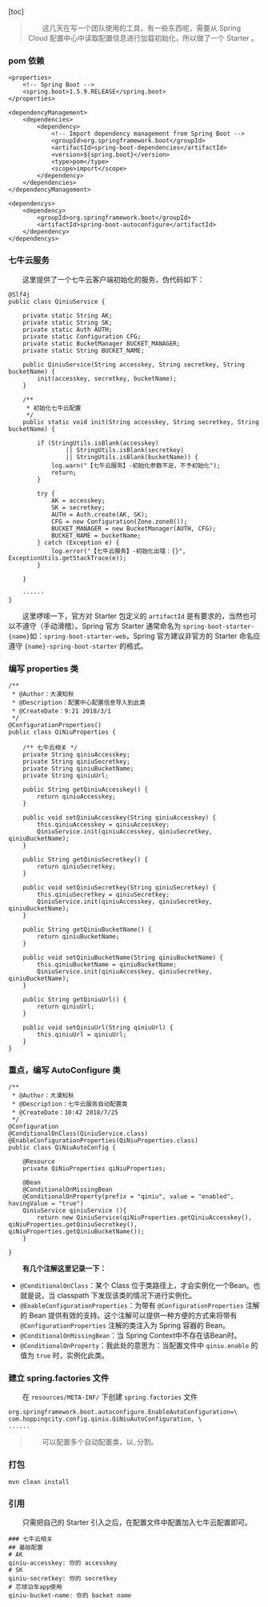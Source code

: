 [toc]

> 　　这几天在写一个团队使用的工具，有一些东西呢，需要从 Spring Cloud 配置中心中读取配置信息进行加载初始化，所以做了一个 Starter 。

### pom 依赖

```
<properties>
    <!-- Spring Boot -->
    <spring.boot>1.5.9.RELEASE</spring.boot>
</properties>

<dependencyManagement>
    <dependencies>
        <dependency>
            <!-- Import dependency management from Spring Boot -->
            <groupId>org.springframework.boot</groupId>
            <artifactId>spring-boot-dependencies</artifactId>
            <version>${spring.boot}</version>
            <type>pom</type>
            <scope>import</scope>
        </dependency>
    </dependencies>
</dependencyManagement>

<dependencys>
    <dependency>
        <groupId>org.springframework.boot</groupId>
        <artifactId>spring-boot-autoconfigure</artifactId>
    </dependency>
</dependencys>
```

### 七牛云服务

　　这里提供了一个七牛云客户端初始化的服务，伪代码如下：

```
@Slf4j
public class QiniuService {

    private static String AK;
    private static String SK;
    private static Auth AUTH;
    private static Configuration CFG;
    private static BucketManager BUCKET_MANAGER;
    private static String BUCKET_NAME;

    public QiniuService(String accesskey, String secretkey, String bucketName) {
        init(accesskey, secretkey, bucketName);
    }

    /**
     * 初始化七牛云配置
     */
    public static void init(String accesskey, String secretkey, String bucketName) {

        if (StringUtils.isBlank(accesskey)
                || StringUtils.isBlank(secretkey)
                || StringUtils.isBlank(bucketName)) {
            log.warn("【七牛云服务】-初始化参数不足，不予初始化");
            return;
        }

        try {
            AK = accesskey;
            SK = secretkey;
            AUTH = Auth.create(AK, SK);
            CFG = new Configuration(Zone.zone0());
            BUCKET_MANAGER = new BucketManager(AUTH, CFG);
            BUCKET_NAME = bucketName;
        } catch (Exception e) {
            log.error("【七牛云服务】-初始化出错：{}", ExceptionUtils.getStackTrace(e));
        }

    }

	······
}
```

　　这里啰嗦一下，官方对 Starter 包定义的 `artifactId` 是有要求的，当然也可以不遵守（手动滑稽）。Spring 官方 Starter 通常命名为 `spring-boot-starter-{name}`如：`spring-boot-starter-web`，Spring 官方建议非官方的 Starter 命名应遵守 `{name}-spring-boot-starter` 的格式。

### 编写 properties 类

```
/**
 * @Author：大漠知秋
 * @Description：配置中心配置信息导入到此类
 * @CreateDate：9:21 2018/3/1
 */
@ConfigurationProperties()
public class QiNiuProperties {

    /** 七牛云相关 */
    private String qiniuAccesskey;
    private String qiniuSecretkey;
    private String qiniuBucketName;
    private String qiniuUrl;

    public String getQiniuAccesskey() {
        return qiniuAccesskey;
    }

    public void setQiniuAccesskey(String qiniuAccesskey) {
        this.qiniuAccesskey = qiniuAccesskey;
        QiniuService.init(qiniuAccesskey, qiniuSecretkey, qiniuBucketName);
    }

    public String getQiniuSecretkey() {
        return qiniuSecretkey;
    }

    public void setQiniuSecretkey(String qiniuSecretkey) {
        this.qiniuSecretkey = qiniuSecretkey;
        QiniuService.init(qiniuAccesskey, qiniuSecretkey, qiniuBucketName);
    }

    public String getQiniuBucketName() {
        return qiniuBucketName;
    }

    public void setQiniuBucketName(String qiniuBucketName) {
        this.qiniuBucketName = qiniuBucketName;
        QiniuService.init(qiniuAccesskey, qiniuSecretkey, qiniuBucketName);
    }

    public String getQiniuUrl() {
        return qiniuUrl;
    }

    public void setQiniuUrl(String qiniuUrl) {
        this.qiniuUrl = qiniuUrl;
    }
}
```

### 重点，编写 AutoConfigure 类

```
/**
 * @Author：大漠知秋
 * @Description：七牛云服务自动配置类
 * @CreateDate：10:42 2018/7/25
 */
@Configuration
@ConditionalOnClass(QiniuService.class)
@EnableConfigurationProperties(QiNiuProperties.class)
public class QiNiuAutoConfig {

    @Resource
    private QiNiuProperties qiNiuProperties;

    @Bean
    @ConditionalOnMissingBean
    @ConditionalOnProperty(prefix = "qiniu", value = "enabled", havingValue = "true")
    QiniuService qiniuService (){
        return new QiniuService(qiNiuProperties.getQiniuAccesskey(), qiNiuProperties.getQiniuSecretkey(), qiNiuProperties.getQiniuBucketName());
    }

}
```

　　**有几个注解这里记录一下：**

* `@ConditionalOnClass`：某个 Class 位于类路径上，才会实例化一个Bean。也就是说，当 classpath 下发现该类的情况下进行实例化。
* `@EnableConfigurationProperties`：为带有 `@ConfigurationProperties` 注解的 Bean 提供有效的支持。这个注解可以提供一种方便的方式来将带有 `@ConfigurationProperties` 注解的类注入为 Spring 容器的 Bean。
* `@ConditionalOnMissingBean`：当 Spring Context中不存在该Bean时。
* `@ConditionalOnProperty`：我此处的意思为：当配置文件中 `qiniu.enable` 的值为 `true` 时，实例化此类。

### 建立 spring.factories 文件

　　在 `resources/META-INF/` 下创建 `spring.factories` 文件

```
org.springframework.boot.autoconfigure.EnableAutoConfiguration=\
com.hoppingcity.config.qiniu.QiNiuAutoConfiguration, \
......
```

> 　　可以配置多个自动配置类，以`,`分割。

### 打包

```
mvn clean install
```

### 引用

　　只需把自己的 Starter 引入之后，在配置文件中配置加入七牛云配置即可。

```
### 七牛云相关
## 基础配置
# AK
qiniu-accesskey: 你的 accesskey
# SK
qiniu-secretkey: 你的 secretkey
# 芯球泊车app使用
qiniu-bucket-name: 你的 backet name

```
